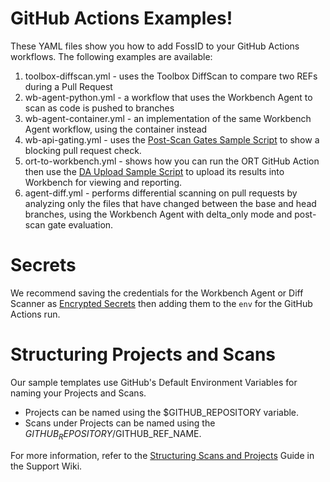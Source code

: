 # GitHub Actions Examples!

These YAML files show you how to add FossID to your GitHub Actions workflows. 
The following examples are available:

1. toolbox-diffscan.yml - uses the Toolbox DiffScan to compare two REFs during a Pull Request
2. wb-agent-python.yml - a workflow that uses the Workbench Agent to scan as code is pushed to branches
3. wb-agent-container.yml - an implementation of the same Workbench Agent workflow, using the container instead
4. wb-api-gating.yml - uses the [Post-Scan Gates Sample Script](https://github.com/fossid-ab/workbench-api-samples/tree/main/post-scan-gates) to show a blocking pull request check.
5. ort-to-workbench.yml - shows how you can run the ORT GitHub Action then use the [DA Upload Sample Script](https://github.com/fossid-ab/workbench-api-samples/tree/main/import-da) to upload its results into Workbench for viewing and reporting.
6. agent-diff.yml - performs differential scanning on pull requests by analyzing only the files that have changed between the base and head branches, using the Workbench Agent with delta_only mode and post-scan gate evaluation.

# Secrets 

We recommend saving the credentials for the Workbench Agent or Diff Scanner as [Encrypted Secrets](https://docs.github.com/en/actions/security-guides/encrypted-secrets) then adding them to the `env` for the GitHub Actions run. 

# Structuring Projects and Scans 

Our sample templates use GitHub's Default Environment Variables for naming your Projects and Scans.
- Projects can be named using the $GITHUB_REPOSITORY variable.
- Scans under Projects can be named using the $GITHUB_REPOSITORY/$GITHUB_REF_NAME.

For more information, refer to the [Structuring Scans and Projects](https://fossid.atlassian.net/servicedesk/customer/portal/3/article/372965437) Guide in the Support Wiki.
